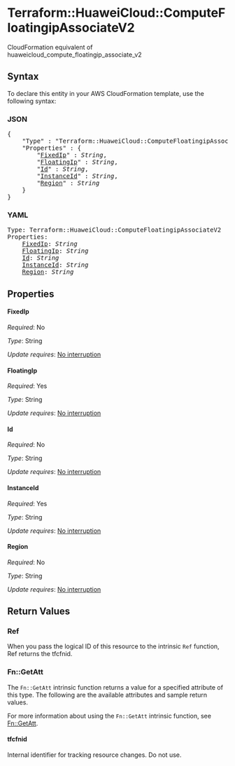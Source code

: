 # Terraform::HuaweiCloud::ComputeFloatingipAssociateV2

CloudFormation equivalent of huaweicloud_compute_floatingip_associate_v2

## Syntax

To declare this entity in your AWS CloudFormation template, use the following syntax:

### JSON

<pre>
{
    "Type" : "Terraform::HuaweiCloud::ComputeFloatingipAssociateV2",
    "Properties" : {
        "<a href="#fixedip" title="FixedIp">FixedIp</a>" : <i>String</i>,
        "<a href="#floatingip" title="FloatingIp">FloatingIp</a>" : <i>String</i>,
        "<a href="#id" title="Id">Id</a>" : <i>String</i>,
        "<a href="#instanceid" title="InstanceId">InstanceId</a>" : <i>String</i>,
        "<a href="#region" title="Region">Region</a>" : <i>String</i>
    }
}
</pre>

### YAML

<pre>
Type: Terraform::HuaweiCloud::ComputeFloatingipAssociateV2
Properties:
    <a href="#fixedip" title="FixedIp">FixedIp</a>: <i>String</i>
    <a href="#floatingip" title="FloatingIp">FloatingIp</a>: <i>String</i>
    <a href="#id" title="Id">Id</a>: <i>String</i>
    <a href="#instanceid" title="InstanceId">InstanceId</a>: <i>String</i>
    <a href="#region" title="Region">Region</a>: <i>String</i>
</pre>

## Properties

#### FixedIp

_Required_: No

_Type_: String

_Update requires_: [No interruption](https://docs.aws.amazon.com/AWSCloudFormation/latest/UserGuide/using-cfn-updating-stacks-update-behaviors.html#update-no-interrupt)

#### FloatingIp

_Required_: Yes

_Type_: String

_Update requires_: [No interruption](https://docs.aws.amazon.com/AWSCloudFormation/latest/UserGuide/using-cfn-updating-stacks-update-behaviors.html#update-no-interrupt)

#### Id

_Required_: No

_Type_: String

_Update requires_: [No interruption](https://docs.aws.amazon.com/AWSCloudFormation/latest/UserGuide/using-cfn-updating-stacks-update-behaviors.html#update-no-interrupt)

#### InstanceId

_Required_: Yes

_Type_: String

_Update requires_: [No interruption](https://docs.aws.amazon.com/AWSCloudFormation/latest/UserGuide/using-cfn-updating-stacks-update-behaviors.html#update-no-interrupt)

#### Region

_Required_: No

_Type_: String

_Update requires_: [No interruption](https://docs.aws.amazon.com/AWSCloudFormation/latest/UserGuide/using-cfn-updating-stacks-update-behaviors.html#update-no-interrupt)

## Return Values

### Ref

When you pass the logical ID of this resource to the intrinsic `Ref` function, Ref returns the tfcfnid.

### Fn::GetAtt

The `Fn::GetAtt` intrinsic function returns a value for a specified attribute of this type. The following are the available attributes and sample return values.

For more information about using the `Fn::GetAtt` intrinsic function, see [Fn::GetAtt](https://docs.aws.amazon.com/AWSCloudFormation/latest/UserGuide/intrinsic-function-reference-getatt.html).

#### tfcfnid

Internal identifier for tracking resource changes. Do not use.

